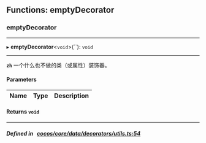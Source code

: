 ## Functions: emptyDecorator

### emptyDecorator


___
▸ **emptyDecorator**<`void`\>(``): `void`
___


**`zh`** 
一个什么也不做的类（或属性）装饰器。




#### Parameters

| Name | Type | Description |
| :------: | :------: | :------: |

#### Returns `void` 
___


##### Defined in &nbsp;   [cocos/core/data/decorators/utils.ts:54](https://github.com/cocos-creator/engine/blob/c7bf6b8a9/cocos/core/data/decorators/utils.ts#L54)&nbsp;
